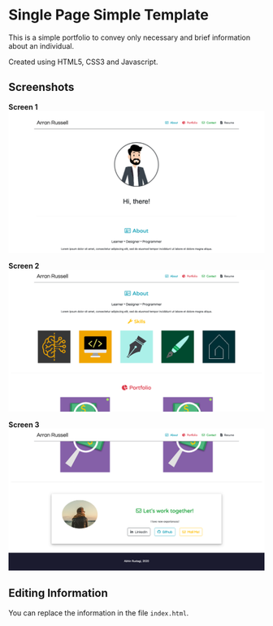 # Single Page Simple Template

This is a simple portfolio to convey only necessary and brief information about an individual.

Created using HTML5, CSS3 and Javascript.

## Screenshots

**Screen 1**
![Screen 1](screens/screen1.png)

**Screen 2**
![Screen 2](screens/screen2.png)

**Screen 3**
![Screen 3](screens/screen3.png)

## Editing Information

You can replace the information in the file ```index.html```.
